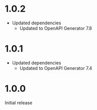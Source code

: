 # 1.0.2
* Updated dependencies
  * Updated to OpenAPI Generator 7.8

# 1.0.1
* Updated dependencies
  * Updated to OpenAPI Generator 7.4

# 1.0.0
Initial release
